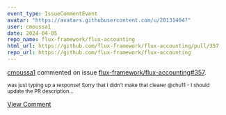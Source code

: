```yaml
---
event_type: IssueCommentEvent
avatar: "https://avatars.githubusercontent.com/u/20131404?"
user: cmoussa1
date: 2024-04-05
repo_name: flux-framework/flux-accounting
html_url: https://github.com/flux-framework/flux-accounting/pull/357
repo_url: https://github.com/flux-framework/flux-accounting
---
```


<a href='https://github.com/cmoussa1' target='_blank'>cmoussa1</a> commented on issue <a href='https://github.com/flux-framework/flux-accounting/pull/357' target='_blank'>flux-framework/flux-accounting#357</a>.

<small>was just typing up a response! Sorry that I didn't make that clearer @chu11 - I should update the PR description...</small>

<a href='https://github.com/flux-framework/flux-accounting/pull/357' target='_blank'>View Comment</a>